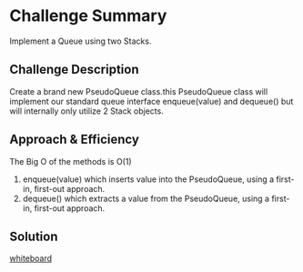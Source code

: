 # Challenge Summary
<!-- Short summary or background information -->
Implement a Queue using two Stacks.

## Challenge Description
<!-- Description of the challenge -->
Create a brand new PseudoQueue class.this PseudoQueue class will implement our standard queue interface enqueue(value) and dequeue() but will internally only utilize 2 Stack objects.
## Approach & Efficiency
<!-- What approach did you take? Why? What is the Big O space/time for this approach? -->
The Big O of the methods is O(1)
1. enqueue(value) which inserts value into the PseudoQueue, using a first-in, first-out approach.
1. dequeue() which extracts a value from the PseudoQueue, using a first-in, first-out approach.
## Solution
<!-- Embedded whiteboard image -->
[whiteboard ](https://github.com/401-advanced-javascript-dania/data-structures-and-algorithms/blob/queue-with-stacks/IMG_20200209_012520.jpg)
